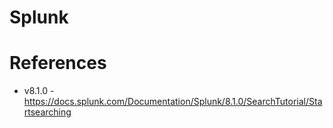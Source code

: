 # Splunk


# References
* v8.1.0 - <https://docs.splunk.com/Documentation/Splunk/8.1.0/SearchTutorial/Startsearching>
